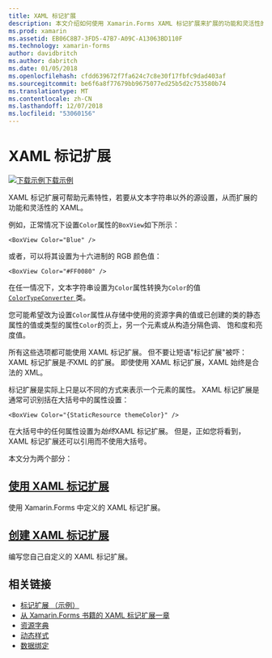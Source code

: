 ```yaml
---
title: XAML 标记扩展
description: 本文介绍如何使用 Xamarin.Forms XAML 标记扩展来扩展的功能和灵活性的 XAML 元素特性，若要从文本字符串以外的源设置，从而。
ms.prod: xamarin
ms.assetid: EB06C8B7-3FD5-47B7-A09C-A13063BD110F
ms.technology: xamarin-forms
author: davidbritch
ms.author: dabritch
ms.date: 01/05/2018
ms.openlocfilehash: cfdd639672f7fa624c7c8e30f17fbfc9dad403af
ms.sourcegitcommit: be6f6a8f77679bb9675077ed25b5d2c753580b74
ms.translationtype: MT
ms.contentlocale: zh-CN
ms.lasthandoff: 12/07/2018
ms.locfileid: "53060156"
---
```

# <a name="xaml-markup-extensions"></a>XAML 标记扩展

[![下载示例](~/media/shared/download.png)下载示例](https://developer.xamarin.com/samples/xamarin-forms/XAML/MarkupExtensions/)

XAML 标记扩展可帮助元素特性，若要从文本字符串以外的源设置，从而扩展的功能和灵活性的 XAML。

例如，正常情况下设置`Color`属性的`BoxView`如下所示：

```xaml
<BoxView Color="Blue" />
```

或者，可以将其设置为十六进制的 RGB 颜色值：

```xaml
<BoxView Color="#FF0080" />
```

在任一情况下，文本字符串设置为`Color`属性转换为`Color`的值[ `ColorTypeConverter` ](xref:Xamarin.Forms.ColorTypeConverter)类。

您可能希望改为设置`Color`属性从存储中使用的资源字典的值或已创建的类的静态属性的值或类型的属性`Color`的页上，另一个元素或从构造分隔色调、 饱和度和亮度值。

所有这些选项都可能使用 XAML 标记扩展。 但不要让短语"标记扩展"被吓： XAML 标记扩展是*不*XML 的扩展。 即使使用 XAML 标记扩展，XAML 始终是合法的 XML。

标记扩展是实际上只是以不同的方式来表示一个元素的属性。 XAML 标记扩展是通常可识别括在大括号中的属性设置：

```xaml
<BoxView Color="{StaticResource themeColor}" />
```

在大括号中的任何属性设置为*始终*XAML 标记扩展。 但是，正如您将看到，XAML 标记扩展还可以引用而不使用大括号。

本文分为两个部分：

## <a name="consuming-xaml-markup-extensionsconsumingmd"></a>[使用 XAML 标记扩展](consuming.md)  

使用 Xamarin.Forms 中定义的 XAML 标记扩展。

## <a name="creating-xaml-markup-extensionscreatingmd"></a>[创建 XAML 标记扩展](creating.md)

编写您自己自定义的 XAML 标记扩展。



## <a name="related-links"></a>相关链接

- [标记扩展 （示例）](https://developer.xamarin.com/samples/xamarin-forms/XAML/MarkupExtensions/)
- [从 Xamarin.Forms 书籍的 XAML 标记扩展一章](~/xamarin-forms/creating-mobile-apps-xamarin-forms/summaries/chapter10.md)
- [资源字典](~/xamarin-forms/xaml/resource-dictionaries.md)
- [动态样式](~/xamarin-forms/user-interface/styles/dynamic.md)
- [数据绑定](~/xamarin-forms/app-fundamentals/data-binding/index.md)
